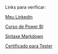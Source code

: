 Links para verificar:


[Meu Linkedin](https://www.linkedin.com/in/karolstephanieh/)

[Curso de Power BI](https://www.datascienceacademy.com.br/course/microsoft-power-bi-para-data-science)

[Sintaxe Markdown](https://www.markdownguide.org/)

[Certificado para Tester](https://bstqb.org.br/b9/sobre-ctfl)